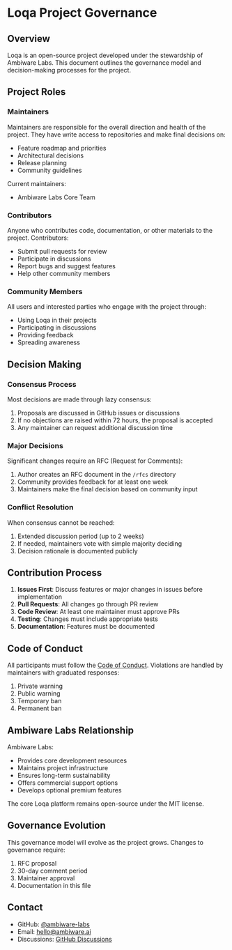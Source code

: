 # Loqa Project Governance

## Overview

Loqa is an open-source project developed under the stewardship of Ambiware Labs. This document outlines the governance model and decision-making processes for the project.

## Project Roles

### Maintainers

Maintainers are responsible for the overall direction and health of the project. They have write access to repositories and make final decisions on:

- Feature roadmap and priorities
- Architectural decisions
- Release planning
- Community guidelines

Current maintainers:
- Ambiware Labs Core Team

### Contributors

Anyone who contributes code, documentation, or other materials to the project. Contributors:

- Submit pull requests for review
- Participate in discussions
- Report bugs and suggest features
- Help other community members

### Community Members

All users and interested parties who engage with the project through:

- Using Loqa in their projects
- Participating in discussions
- Providing feedback
- Spreading awareness

## Decision Making

### Consensus Process

Most decisions are made through lazy consensus:

1. Proposals are discussed in GitHub issues or discussions
2. If no objections are raised within 72 hours, the proposal is accepted
3. Any maintainer can request additional discussion time

### Major Decisions

Significant changes require an RFC (Request for Comments):

1. Author creates an RFC document in the `/rfcs` directory
2. Community provides feedback for at least one week
3. Maintainers make the final decision based on community input

### Conflict Resolution

When consensus cannot be reached:

1. Extended discussion period (up to 2 weeks)
2. If needed, maintainers vote with simple majority deciding
3. Decision rationale is documented publicly

## Contribution Process

1. **Issues First**: Discuss features or major changes in issues before implementation
2. **Pull Requests**: All changes go through PR review
3. **Code Review**: At least one maintainer must approve PRs
4. **Testing**: Changes must include appropriate tests
5. **Documentation**: Features must be documented

## Code of Conduct

All participants must follow the [Code of Conduct](CODE_OF_CONDUCT.md). Violations are handled by maintainers with graduated responses:

1. Private warning
2. Public warning
3. Temporary ban
4. Permanent ban

## Ambiware Labs Relationship

Ambiware Labs:

- Provides core development resources
- Maintains project infrastructure
- Ensures long-term sustainability
- Offers commercial support options
- Develops optional premium features

The core Loqa platform remains open-source under the MIT license.

## Governance Evolution

This governance model will evolve as the project grows. Changes to governance require:

1. RFC proposal
2. 30-day comment period
3. Maintainer approval
4. Documentation in this file

## Contact

- GitHub: [@ambiware-labs](https://github.com/ambiware-labs)
- Email: hello@ambiware.ai
- Discussions: [GitHub Discussions](https://github.com/ambiware-labs/loqa-meta/discussions)
